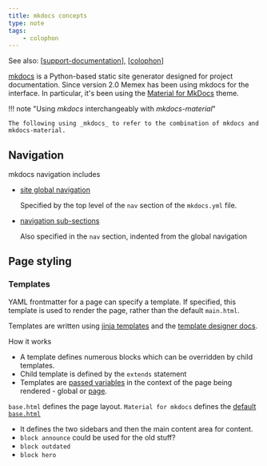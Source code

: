 ```yaml
---
title: mkdocs concepts
type: note
tags: 
    - colophon
---
```


See also: [[support-documentation]], [[colophon]]

[mkdocs](https://www.mkdocs.org) is a Python-based static site generator designed for project documentation. Since version 2.0 Memex has been using mkdocs for the interface. In particular, it's been using the [Material for MkDocs](https://squidfunk.github.io/mkdocs-material/) theme. 

!!! note "Using _mkdocs_ interchangeably with _mkdocs-material_"
    
    The following using _mkdocs_ to refer to the combination of mkdocs and mkdocs-material. 

## Navigation

mkdocs navigation includes

- [site global navigation](https://www.mkdocs.org/user-guide/configuration/#documentation-layout)

    Specified by the top level of the `nav` section of the `mkdocs.yml` file. 

- [navigation sub-sections](https://www.mkdocs.org/user-guide/writing-your-docs/#configure-pages-and-navigation)

    Also specified in the `nav` section, indented from the global navigation

## Page styling

### Templates

YAML frontmatter for a page can specify a template. If specified, this template is used to render the page, rather than the default `main.html`.

Templates are written using [jinja templates](https://jinja.palletsprojects.com/en/stable/) and the [template designer docs](https://jinja.palletsprojects.com/en/stable/templates/).

How it works

- A template defines numerous blocks which can be overridden by child templates.
- Child template is defined by the `extends` statement
- Templates are [passed variables](https://mkdocs.readthedocs.io/en/859/user-guide/custom-themes/#template-variables) in the context of the page being rendered - global or [page](https://mkdocs.readthedocs.io/en/859/user-guide/custom-themes/#template-variables).

`base.html` defines the page layout. `Material for mkdocs` defines the [default `base.html`](https://github.com/squidfunk/mkdocs-material/blob/master/material/templates/base.html)

- It defines the two sidebars and then the main content area for content.
- `block announce` could be used for the old stuff? 
- `block outdated`
- `block hero`





[//begin]: # "Autogenerated link references for markdown compatibility"
[support-documentation]: support-documentation "Support documentation"
[colophon]: colophon "About (Colophon)"
[//end]: # "Autogenerated link references"